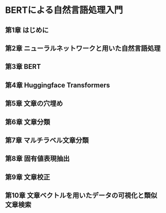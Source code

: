 # BERTによる自然言語処理入門
## 第1章 はじめに
## 第2章 ニューラルネットワークと用いた自然言語処理
## 第3章 BERT
## 第4章 Huggingface Transformers
## 第5章 文章の穴埋め
## 第6章 文章分類
## 第7章 マルチラベル文章分類
## 第8章 固有値表現抽出
## 第9章 文章校正
## 第10章 文章ベクトルを用いたデータの可視化と類似文章検索
